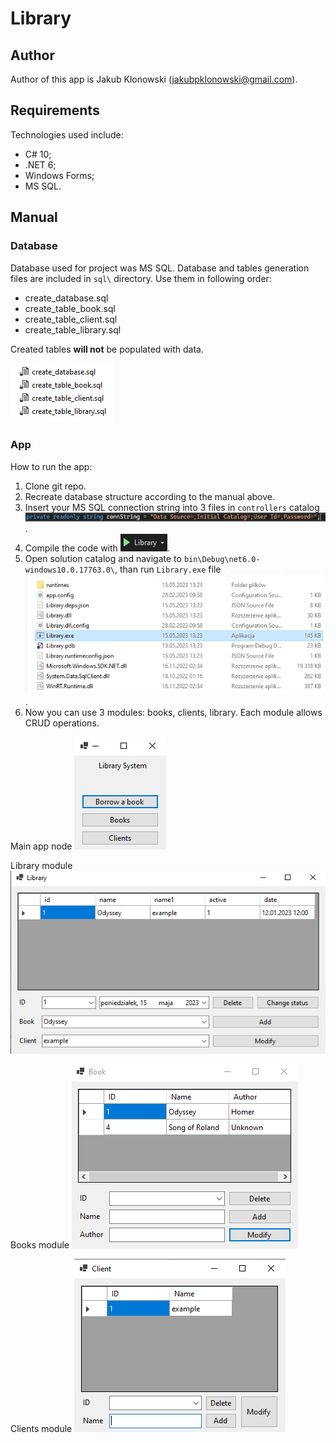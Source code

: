 # Library
## Author
Author of this app is Jakub Klonowski (jakubpklonowski@gmail.com).

## Requirements
Technologies used include:
- C# 10;
- .NET 6;
- Windows Forms;
- MS SQL.

## Manual
### Database
Database used for project was MS SQL. Database and tables generation files are included in `sql\` directory. 
Use them in following order:
- create_database.sql
- create_table_book.sql
- create_table_client.sql
- create_table_library.sql

Created tables **will not** be populated with data.

![Sql files](./readme_imgs/sql.png)

### App
How to run the app:
1. Clone git repo.
1. Recreate database structure according to the manual above.
1. Insert your MS SQL connection string into 3 files in `controllers` catalog ![conn_string](./readme_imgs/conn.png).
1. Compile the code with ![Library button](./readme_imgs/compile.png).
1. Open solution catalog and navigate to `bin\Debug\net6.0-windows10.0.17763.0\`, than run `Library.exe` file ![exe](./readme_imgs/exe.png).
1. Now you can use 3 modules: books, clients, library. Each module allows CRUD operations.

Main app node
![Main app node](./readme_imgs/main.png)

Library module
![Library module](./readme_imgs/lib.png)

Books module
![Books module](./readme_imgs/book.png)

Clients module
![Clients module](./readme_imgs/client.png)
